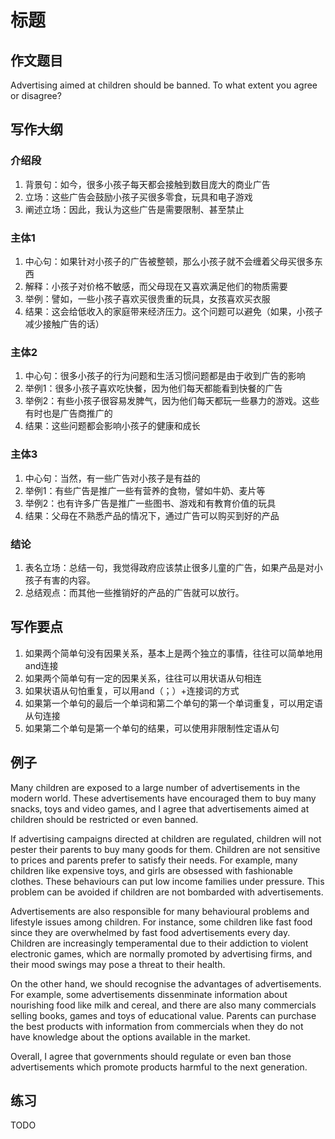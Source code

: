 # 标题

## 作文题目

Advertising aimed at children should be banned. To what extent you agree or disagree?

## 写作大纲

### 介绍段

1. 背景句：如今，很多小孩子每天都会接触到数目庞大的商业广告
2. 立场：这些广告会鼓励小孩子买很多零食，玩具和电子游戏
3. 阐述立场：因此，我认为这些广告是需要限制、甚至禁止

### 主体1

1. 中心句：如果针对小孩子的广告被整顿，那么小孩子就不会缠着父母买很多东西
2. 解释：小孩子对价格不敏感，而父母现在又喜欢满足他们的物质需要
3. 举例：譬如，一些小孩子喜欢买很贵重的玩具，女孩喜欢买衣服
4. 结果：这会给低收入的家庭带来经济压力。这个问题可以避免（如果，小孩子减少接触广告的话）

### 主体2

1. 中心句：很多小孩子的行为问题和生活习惯问题都是由于收到广告的影响
2. 举例1：很多小孩子喜欢吃快餐，因为他们每天都能看到快餐的广告
3. 举例2：有些小孩子很容易发脾气，因为他们每天都玩一些暴力的游戏。这些有时也是广告商推广的
4. 结果：这些问题都会影响小孩子的健康和成长

### 主体3

1. 中心句：当然，有一些广告对小孩子是有益的
2. 举例1：有些广告是推广一些有营养的食物，譬如牛奶、麦片等
3. 举例2：也有许多广告是推广一些图书、游戏和有教育价值的玩具
4. 结果：父母在不熟悉产品的情况下，通过广告可以购买到好的产品

### 结论

1. 表名立场：总结一句，我觉得政府应该禁止很多儿童的广告，如果产品是对小孩子有害的内容。
2. 总结观点：而其他一些推销好的产品的广告就可以放行。

## 写作要点

1. 如果两个简单句没有因果关系，基本上是两个独立的事情，往往可以简单地用and连接
2. 如果两个简单句有一定的因果关系，往往可以用状语从句相连
3. 如果状语从句怕重复，可以用and（；）+连接词的方式
4. 如果第一个单句的最后一个单词和第二个单句的第一个单词重复，可以用定语从句连接
5. 如果第二个单句是第一个单句的结果，可以使用非限制性定语从句

## 例子

Many children are exposed to a large number of advertisements in the modern world. These advertisements have encouraged them to buy many snacks, toys and video games, and I agree that advertisements aimed at children should be restricted or even banned.

If advertising campaigns directed at children are regulated, children will not pester their parents to buy many goods for them. Children are not sensitive to prices and parents prefer to satisfy their needs. For example, many children like expensive toys, and girls are obsessed with fashionable clothes. These behaviours can put low income families under pressure. This problem can be avoided if children are not bombarded with advertisements.

Advertisements are also responsible for many behavioural problems and lifestyle issues among children. For instance, some children like fast food since they are overwhelmed by fast food advertisements every day. Children are increasingly temperamental due to their addiction to violent electronic games, which are normally promoted by advertising firms, and their mood swings may pose a threat to their health.

On the other hand, we should recognise the advantages of advertisements. For example, some advertisements dissenminate information about nourishing food like milk and cereal, and there are also many commercials selling books, games and toys of educational value. Parents can purchase the best products with information from commercials when they do not have knowledge about the options available in the market.

Overall, I agree that governments should regulate or even ban those advertisements which promote products harmful to the next generation.

## 练习

TODO
